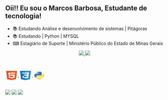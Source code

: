 ## Oii!! Eu sou o Marcos Barbosa, Estudante de tecnologia!

-  📚 Estudando Análise e desenvolvimento de sistemas | Pitágoras
-  📚 Estudando | Python | MYSQL
-  ⌨ Estagiário de Suporte | Ministério Público do Estado de Minas Gerais

<div align="center">
  <a href="https://github.com/MarcossBarbosa">
  <img height="160em" src="https://github-readme-stats.vercel.app/api?username=MarcossBarbosa&show_icons=true&theme=dark&include_all_commits=true&count_private=true"/>     <img height="160em" src="https://github-readme-stats.vercel.app/api/top-langs/?username=MarcossBarbosa&layout=compact&langs_count=7&theme=dark"/>
</div>
<div style="display: inline_block"><br>

  ##
  
  <div>
    <img align="center" alt="HTML" height="30" width="40" src="https://raw.githubusercontent.com/devicons/devicon/master/icons/html5/html5-original.svg">
    <img align="center" alt="CSS" height="30" width="40" src="https://raw.githubusercontent.com/devicons/devicon/master/icons/css3/css3-original.svg">
    <img align="center" alt="Python" height="30" width="40" src="https://raw.githubusercontent.com/devicons/devicon/master/icons/python/python-original.svg">
  </div>
  
  ##
  
  <div>
<a href="mailto:marcosviinicius211@gmail.com"><img src="https://img.shields.io/badge/Gmail-D14836?style=for-the-badge&logo=gmail&logoColor=dark" target="_blank"></a>   <ahref="https://www.instagram.com/_ms.viniciuss/" target="_blank"><img src="https://img.shields.io/badge/-Instagram-%23E4405F?style=for-the-            badge&logo=instagram&logoColor=dark" target="_blank"></a>
<a href="https://www.linkedin.com/in/marcos-vinicius-b51516203/" target="_blank"><img src="https://img.shields.io/badge/-LinkedIn-%230077B5?style=for-the-    badge&logo=linkedin&logoColor=white" target="_blank"></a> 
  </div>
 
